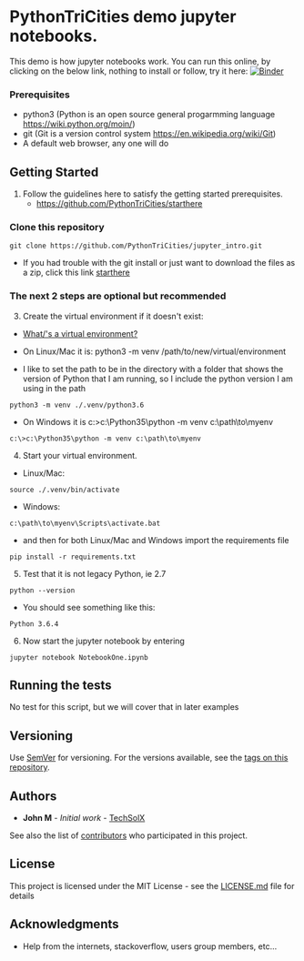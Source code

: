 # PythonTriCities demo jupyter notebooks.

This demo is how jupyter notebooks work.
You can run this online, by clicking on the below link, nothing to install or follow, try it here:
[![Binder](https://mybinder.org/badge_logo.svg)](https://mybinder.org/v2/gh/PythonTriCities/jupyter_intro.git/main)

### Prerequisites

* python3 (Python is an open source general progarmming language https://wiki.python.org/moin/)
* git (Git is a version control system https://en.wikipedia.org/wiki/Git)
* A default web browser, any one will do

## Getting Started

1. Follow the guidelines here to satisfy the getting started prerequisites.
	* https://github.com/PythonTriCities/starthere
  
### Clone this repository

```
git clone https://github.com/PythonTriCities/jupyter_intro.git
```
* If you had trouble with the git install or just want to download the files as a zip, click this link [starthere](https://github.com/PythonTriCities/jupyter_intro/archive/master.zip)

### The next 2 steps are optional but recommended

3. Create the virtual environment if it doesn\'t exist:
  * [What/'s a virtual environment?](https://docs.python.org/3/library/venv.html)

* On Linux/Mac it is: python3 -m venv /path/to/new/virtual/environment

 * I like to set the path to be in the directory with a folder that shows the version of Python that I am running, so I include the python version I am using in the path

```
python3 -m venv ./.venv/python3.6
```
* On Windows it is c:\>c:\Python35\python -m venv c:\path\to\myenv

```
c:\>c:\Python35\python -m venv c:\path\to\myenv
```

4. Start your virtual environment.

* Linux/Mac:

```
source ./.venv/bin/activate
```

* Windows:

```
c:\path\to\myenv\Scripts\activate.bat
```
 

 * and then for both Linux/Mac and Windows import the requirements file
```
pip install -r requirements.txt
```

5. Test that it is not legacy Python, ie 2.7

```
python --version
```
* You should see something like this:
```
Python 3.6.4
```

6. Now start the jupyter notebook by entering
```
jupyter notebook NotebookOne.ipynb
```

## Running the tests

No test for this script, but we will cover that in later examples

## Versioning

Use [SemVer](http://semver.org/) for versioning. For the versions available, see the [tags on this repository](https://github.com/PythonTriCities/jupyter_intro.git/tags).

## Authors

* **John M** - *Initial work* - [TechSolX](https://github.com/techsolx)

See also the list of [contributors](https://github.com/PythonTriCities/jupyter_intro/graphs/contributors) who participated in this project.

## License

This project is licensed under the MIT License - see the [LICENSE.md](LICENSE.md) file for details

## Acknowledgments

* Help from the internets, stackoverflow, users group members, etc...

